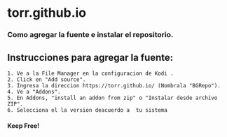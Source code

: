 # torr.github.io

### Como agregar la fuente e instalar el repositorio.

## Instrucciones para agregar la fuente:

    1. Ve a la File Manager en la configuracion de Kodi .
    2. Click en "Add source".
    3. Ingresa la direccion https://torr.github.io/ (Nombrala "BGRepo").
    4. Ve a "Addons".
    5. En Addons, "install an addon from zip" o "Instalar desde archivo ZIP". 
    6. Selecciona el la version deacuerdo a  tu sistema

#### Keep Free!
